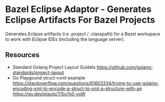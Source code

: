 # Bazel Eclipse Adaptor - Generates Eclipse Artifacts For Bazel Projects

Generates Eclipse artifacts (i.e .project / .classpath) for a Bazel workspace to work with Eclipse IDEs (including the language server).

## Resources

- Standard Golang Project Layout Guidels
  https://github.com/golang-standards/project-layout
- Go Playgound struct->xml example
  https://stackoverflow.com/questions/61603334/trying-to-use-golang-encoding-xml-to-encode-a-struct-to-xml-a-structure-with-an
  https://go.dev/play/p/Tl5o7s0-voW
